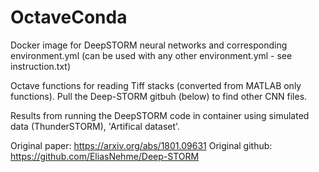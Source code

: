 # OctaveConda
Docker image for DeepSTORM neural networks and corresponding environment.yml (can be used with any other environment.yml - see instruction.txt)

Octave functions for reading Tiff stacks (converted from MATLAB only functions). Pull the Deep-STORM gitbuh (below) to find other CNN files.

Results from running the DeepSTORM code in container using simulated data (ThunderSTORM), 'Artifical dataset'. 

Original paper: https://arxiv.org/abs/1801.09631
Original github: https://github.com/EliasNehme/Deep-STORM
